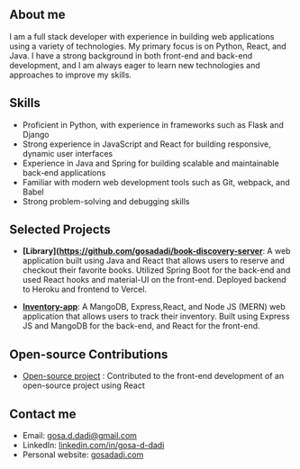 ## About me
I am a full stack developer with experience in building web applications using a variety of technologies. My primary focus is on Python, React, and Java. I have a strong background in both front-end and back-end development, and I am always eager to learn new technologies and approaches to improve my skills.
## Skills
- Proficient in Python, with experience in frameworks such as Flask and Django
- Strong experience in JavaScript and React for building responsive, dynamic user interfaces
- Experience in Java and Spring for building scalable and maintainable back-end applications
- Familiar with modern web development tools such as Git, webpack, and Babel
- Strong problem-solving and debugging skills
## Selected Projects

- **[Library](https://github.com/gosadadi/book-discovery-server**: A web application built using Java and React that allows users to reserve and checkout their favorite books. Utilized Spring Boot for the back-end and used React hooks and material-UI on the front-end. Deployed backend to Heroku and frontend to Vercel.

- **[Inventory-app](https://github.com/gosadadi/myInventoryApp-client)**: A MangoDB, Express,React, and Node JS (MERN) web application that allows users to track their inventory. Built using Express JS and MangoDB for the back-end, and React for the front-end.

## Open-source Contributions
- [Open-source project](https://github.com/org/project) : Contributed to the front-end development of an open-source project using React

## Contact me
- Email: gosa.d.dadi@gmail.com
- LinkedIn: [linkedin.com/in/gosa-d-dadi](https://www.linkedin.com/in/gosa-d-dadi)
- Personal website: [gosadadi.com](https://gosadadi.com)








